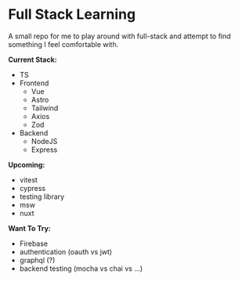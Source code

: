# Full Stack Learning

A small repo for me to play around with full-stack and attempt to find something I feel comfortable with.

**Current Stack:**
- TS
- Frontend
	- Vue
	- Astro
	- Tailwind
	- Axios
	- Zod
- Backend
	- NodeJS
	-	Express

**Upcoming:**
- vitest
- cypress
- testing library
- msw
- nuxt

**Want To Try:**
- Firebase
- authentication (oauth vs jwt)
- graphql (?)
- backend testing (mocha vs chai vs ...)
